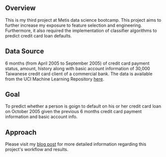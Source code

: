 ## **Overview**

This is my third project at Metis data science bootcamp. This project aims to further increase my exposure to feature selection
and engineering. Furthermore, it also required the implementation of classifier algorithms to predict credit card loan defaults.

## **Data Source**

6 months (from April 2005 to September 2005) of credit card payment status, amount, history along with basic account information 
of 30,000 Taiwanese credit card client of a commercial bank. The data is available from the UCI Machine Learning Repository
[here](https://archive.ics.uci.edu/ml/datasets/default+of+credit+card+clients).

## **Goal**

To predict whether a person is goign to default on his or her credit card loan on October 2005 given the previous 6 months credit card payment information and basic account info.

## **Approach**

Please visit my [blog post](https://willtseng12.github.io/ThirdBlog/) for more detailed information regarding this project's workflow and results.
